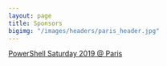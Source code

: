 ```yaml
---
layout: page
title: Sponsors
bigimg: "/images/headers/paris_header.jpg"
---
```


[PowerShell Saturday 2019 @ Paris](/powershellsat-2019)